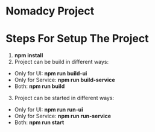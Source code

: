 # Nomadcy Project
# Steps For Setup The Project
1. **npm install**
2. Project can be build in different ways:<br />
 - Only for UI: **npm run build-ui**<br />
 - Only for Service: **npm run build-service**<br />
 - Both: **npm run build**<br />
3. Project can be started in different ways:<br />
 - Only for UI: **npm run run-ui**<br />
 - Only for Service: **npm run run-service**<br />
 - Both: **npm run start**<br />
